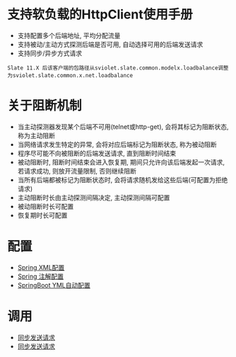 # 支持软负载的HttpClient使用手册

* 支持配置多个后端地址, 平均分配流量
* 支持被动/主动方式探测后端是否可用, 自动选择可用的后端发送请求
* 支持同步/异步方式请求

```text
Slate 11.X 后该客户端的包路径从sviolet.slate.common.modelx.loadbalance调整为sviolet.slate.common.x.net.loadbalance
```

# 关于阻断机制

* 当主动探测器发现某个后端不可用(telnet或http-get), 会将其标记为阻断状态, 称为主动阻断
* 当网络请求发生特定的异常, 会将对应后端标记为阻断状态, 称为被动阻断
* 程序尽可能不向被阻断的后端发送请求, 直到阻断时间结束
* 被动阻断时, 阻断时间结束会进入恢复期, 期间只允许向该后端发起一次请求, 若请求成功, 则放开流量限制, 否则继续阻断
* 当所有后端都被标记为阻断状态时, 会将请求随机发给这些后端(可配置为拒绝请求)
* 主动阻断时长由主动探测间隔决定, 主动探测间隔可配置
* 被动阻断时长可配置
* 恢复期时长可配置

# 配置

* [Spring XML配置](https://github.com/shepherdviolet/slate/blob/master/docs/loadbalance/config-xml.md)
* [Spring 注解配置](https://github.com/shepherdviolet/slate/blob/master/docs/loadbalance/config-annotation.md)
* [SpringBoot YML自动配置](https://github.com/shepherdviolet/slate/blob/master/docs/loadbalance/config-springboot.md)

# 调用

* [同步发送请求](https://github.com/shepherdviolet/slate/blob/master/docs/loadbalance/invoke-sync.md)
* [同步发送请求](https://github.com/shepherdviolet/slate/blob/master/docs/loadbalance/invoke-async.md)
